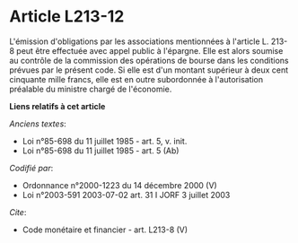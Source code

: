 # Article L213-12

L'émission d'obligations par les associations mentionnées à l'article L. 213-8 peut être effectuée avec appel public à
l'épargne. Elle est alors soumise au contrôle de la commission des opérations de bourse dans les conditions prévues par le
présent code. Si elle est d'un montant supérieur à deux cent cinquante mille francs, elle est en outre subordonnée à
l'autorisation préalable du ministre chargé de l'économie.

**Liens relatifs à cet article**

_Anciens textes_:

  - Loi n°85-698 du 11 juillet 1985 - art. 5, v. init.
  - Loi n°85-698 du 11 juillet 1985 - art. 5 (Ab)

_Codifié par_:

  - Ordonnance n°2000-1223 du 14 décembre 2000 (V)
  - Loi n°2003-591 2003-07-02 art. 31 I JORF 3 juillet 2003

_Cite_:

  - Code monétaire et financier - art. L213-8 (V)
